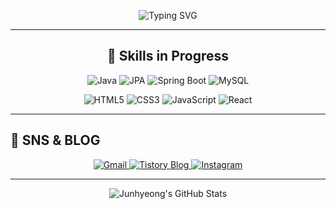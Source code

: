 <p align="center">
  <img src="https://readme-typing-svg.herokuapp.com?font=Fira+Code&size=22&duration=4000&pause=500&color=36BCF7&background=FFFFFF00&center=true&vCenter=true&multiline=true&width=435&lines=Welcome+to+My+GitHub!" alt="Typing SVG">
</p>

<hr>

<div align="center">
  <h2>📖 Skills in Progress</h2>
</div>

<p align="center">
  <!-- Java -->
  <img src="https://img.shields.io/badge/Java-007396?style=flat-square&logo=java&logoColor=white" alt="Java" />
  <!-- JPA -->
  <img src="https://img.shields.io/badge/JPA-6DB33F?style=flat-square&logo=spring&logoColor=white" alt="JPA" />
  <!-- Spring Boot -->
  <img src="https://img.shields.io/badge/Spring_Boot-6DB33F?style=flat-square&logo=springboot&logoColor=white" alt="Spring Boot" />
  <!-- MySQL -->
  <img src="https://img.shields.io/badge/MySQL-4479A1?style=flat-square&logo=mysql&logoColor=white" alt="MySQL" />
</p>

<p align="center">
  <!-- HTML5 -->
  <img src="https://img.shields.io/badge/HTML5-E34F26?style=flat-square&logo=html5&logoColor=white" alt="HTML5" />
  <!-- CSS3 -->
  <img src="https://img.shields.io/badge/CSS3-1572B6?style=flat-square&logo=css3&logoColor=white" alt="CSS3" />
  <!-- JavaScript -->
  <img src="https://img.shields.io/badge/JavaScript-F7DF1E?style=flat-square&logo=javascript&logoColor=black" alt="JavaScript" />
  <!-- React -->
  <img src="https://img.shields.io/badge/React-61DAFB?style=flat-square&logo=react&logoColor=black" alt="React" />
</p>

<hr>

  <h2>💬 SNS & BLOG</h2>


<p align="center">
  <!-- Gmail -->
  <a href="mailto:ffjjo0310@gmail.com" target="_blank">
    <img src="https://img.shields.io/badge/Gmail-D14836?style=flat-square&logo=gmail&logoColor=white" alt="Gmail" />
  </a>
  <!-- Tistory Blog -->
  <a href="https://wnsgud0310.tistory.com/" target="_blank">
    <img src="https://img.shields.io/badge/Blog-000000?style=flat-square&logo=tistory&logoColor=white" alt="Tistory Blog" />
  </a>
  <!-- Instagram -->
  <a href="https://www.instagram.com/wnsgud_00" target="_blank">
    <img src="https://img.shields.io/badge/Instagram-E4405F?style=flat-square&logo=instagram&logoColor=white" alt="Instagram" />
  </a>
</p>

<hr>

<p align="center">
  <img src="https://github-readme-stats.vercel.app/api?username=wnsgud0310&theme=ambient_gradient&show_icons=true" alt="Junhyeong's GitHub Stats" />
</p>
